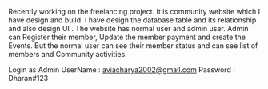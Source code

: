 Recently working on the freelancing project. It is community website which I have design and build. 
I have design the database table and its relationship and also design UI . The website has normal user and admin user.
Admin can Register their member, Update the member payment and create the Events. But the normal user can see their member status 
and can see list of members and Community activities.

Login as Admin
UserName : aviacharya2002@gmail.com
Password : Dharan#123
